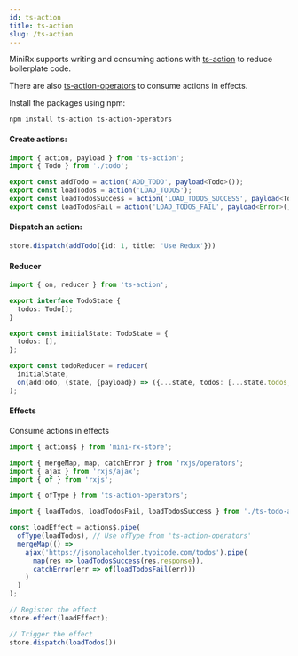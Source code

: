 ```yaml
---
id: ts-action
title: ts-action
slug: /ts-action
---
```

MiniRx supports writing and consuming actions with [ts-action](https://www.npmjs.com/package/ts-action) to reduce boilerplate code.

There are also [ts-action-operators](https://www.npmjs.com/package/ts-action-operators) to consume actions in effects.

Install the packages using npm:

`npm install ts-action ts-action-operators`

#### Create actions:

```ts title="ts-todo-actions.ts"
import { action, payload } from 'ts-action';
import { Todo } from './todo';

export const addTodo = action('ADD_TODO', payload<Todo>());
export const loadTodos = action('LOAD_TODOS');
export const loadTodosSuccess = action('LOAD_TODOS_SUCCESS', payload<Todo[]>());
export const loadTodosFail = action('LOAD_TODOS_FAIL', payload<Error>());
```

#### Dispatch an action:

```ts
store.dispatch(addTodo({id: 1, title: 'Use Redux'}))
```

#### Reducer

```ts
import { on, reducer } from 'ts-action';

export interface TodoState {
  todos: Todo[];
}

export const initialState: TodoState = {
  todos: [],
};

export const todoReducer = reducer(
  initialState,
  on(addTodo, (state, {payload}) => ({...state, todos: [...state.todos, payload]}))
);
```

#### Effects

Consume actions in effects

```ts
import { actions$ } from 'mini-rx-store';

import { mergeMap, map, catchError } from 'rxjs/operators';
import { ajax } from 'rxjs/ajax';
import { of } from 'rxjs';

import { ofType } from 'ts-action-operators';

import { loadTodos, loadTodosFail, loadTodosSuccess } from './ts-todo-actions';

const loadEffect = actions$.pipe(
  ofType(loadTodos), // Use ofType from 'ts-action-operators'
  mergeMap(() =>
    ajax('https://jsonplaceholder.typicode.com/todos').pipe(
      map(res => loadTodosSuccess(res.response)),
      catchError(err => of(loadTodosFail(err)))
    )
  )
);

// Register the effect
store.effect(loadEffect);

// Trigger the effect
store.dispatch(loadTodos())
```
